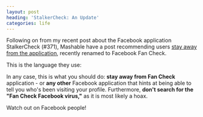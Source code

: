 ```yaml
---
layout: post
heading: 'StalkerCheck: An Update'
categories: life
---
```


Following on from my recent post about the Facebook application StalkerCheck (#371), Mashable have a post recommending users [stay away from the application](http://mashable.com/2009/09/07/facebook-fan-check-virus-hoax/), recently renamed to Facebook Fan Check.

This is the language they use:

In any case, this is what you should do: **stay away from Fan Check** application - or **any other** Facebook application that hints at being able to tell you who's been visiting your profile. Furthermore, **don't search for the "Fan Check Facebook virus,"** as it is most likely a hoax.

Watch out on Facebook people!
